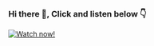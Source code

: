 ### Hi there 👋, Click and listen below :point_down:

[![Watch now!](https://64.media.tumblr.com/409af86302443049990fcd6807de796d/tumblr_n9777wIjzU1twdzvro1_500.gifv)](https://www.youtube.com/watch?v=2Vv-BfVoq4g)

<!--
**bazzil29/bazzil29** is a ✨ _special_ ✨ repository because its `README.md` (this file) appears on your GitHub profile.

Here are some ideas to get you started:

- 🔭 I’m currently working on ...
- 🌱 I’m currently learning ...
- 👯 I’m looking to collaborate on ...
- 🤔 I’m looking for help with ...
- 💬 Ask me about ...
- 📫 How to reach me: ...
- 😄 Pronouns: ...
- ⚡ Fun fact: ...
-->
